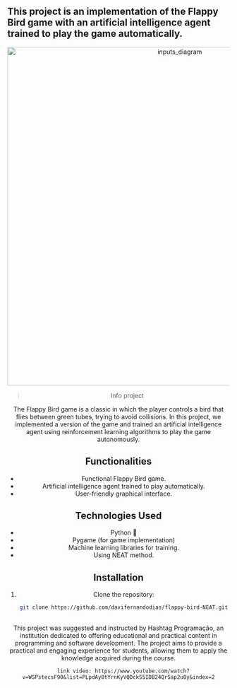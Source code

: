  ## This project is an implementation of the Flappy Bird game with an artificial intelligence agent trained to play the game automatically.

<center><img width="766" alt="inputs_diagram" src="https://github.com/davifernandodias/flappy-bird-NEAT/assets/134711641/a2ace9fc-3e75-4ace-bd81-2aed53deaeed">





>  Info project

The Flappy Bird game is a classic in which the player controls a bird that flies between green tubes, trying to avoid collisions. In this project, we implemented a version of the game and trained an artificial intelligence agent using reinforcement learning algorithms to play the game autonomously.

## Functionalities

- Functional Flappy Bird game.
- Artificial intelligence agent trained to play automatically.
- User-friendly graphical interface.

## Technologies Used

- Python 🐍
- Pygame (for game implementation)
- Machine learning libraries for training.
- Using NEAT method.

## Installation

1. Clone the repository:

   ```bash
   git clone https://github.com/davifernandodias/flappy-bird-NEAT.git

##
This project was suggested and instructed by Hashtag Programação, an institution dedicated to offering educational and practical content in programming and software development. The project aims to provide a practical and engaging experience for students, allowing them to apply the knowledge acquired during the course.
```
   link video: https://www.youtube.com/watch?v=WSPstecsF90&list=PLpdAy0tYrnKyVQDckS5IDB24QrSap2u8y&index=2

